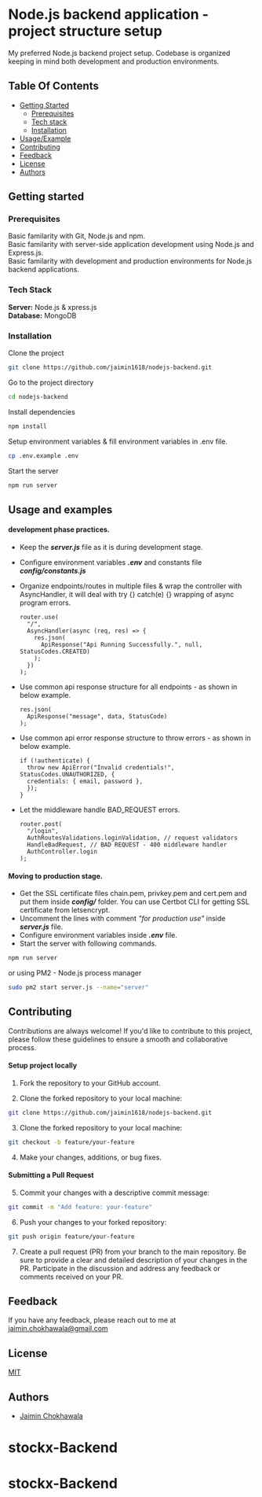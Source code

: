 # Node.js backend application - project structure setup

My preferred Node.js backend project setup. Codebase is organized keeping in mind both development and production environments.

## Table Of Contents

- [Getting Started](#getting-started)
  - [Prerequisites](#prerequisites)
  - [Tech stack](#tech-stack)
  - [Installation](#installation)
- [Usage/Example](#usage-and-examples)
- [Contributing](#contributing)
- [Feedback](#feedback)
- [License](#license)
- [Authors](#authors)

## Getting started

### Prerequisites

Basic familarity with Git, Node.js and npm.  
Basic familarity with server-side application development using Node.js and Express.js.  
Basic familarity with development and production environments for Node.js backend applications.

### Tech Stack

**Server:** Node.js & xpress.js  
**Database:** MongoDB

### Installation

Clone the project

```bash
git clone https://github.com/jaimin1618/nodejs-backend.git
```

Go to the project directory

```bash
cd nodejs-backend
```

Install dependencies

```bash
npm install
```

Setup environment variables & fill environment variables in .env file.

```bash
cp .env.example .env
```

Start the server

```bash
npm run server
```

## Usage and examples

#### development phase practices.

- Keep the **_server.js_** file as it is during development stage.
- Configure environment variables **_.env_** and constants file **_config/constants.js_**
- Organize endpoints/routes in multiple files & wrap the controller with AsyncHandler, it will deal with try {} catch(e) {} wrapping of async program errors.

  ```nodejs
  router.use(
    "/",
    AsyncHandler(async (req, res) => {
      res.json(
        ApiResponse("Api Running Successfully.", null, StatusCodes.CREATED)
      );
    })
  );
  ```

- Use common api response structure for all endpoints - as shown in below example.

  ```nodejs
  res.json(
    ApiResponse("message", data, StatusCode)
  );
  ```

- Use common api error response structure to throw errors - as shown in below example.

  ```nodejs
  if (!authenticate) {
    throw new ApiError("Invalid credentials!", StatusCodes.UNAUTHORIZED, {
    credentials: { email, password },
    });
  }
  ```

- Let the middleware handle BAD_REQUEST errors.
  ```nodejs
  router.post(
    "/login",
    AuthRoutesValidations.loginValidation, // request validators
    HandleBadRequest, // BAD REQUEST - 400 middleware handler
    AuthController.login
  );
  ```

#### Moving to production stage.

- Get the SSL certificate files chain.pem, privkey.pem and cert.pem and put them inside **_config/_** folder. You can use Certbot CLI for getting SSL certificate from letsencrypt.
- Uncomment the lines with comment _"for production use"_ inside **_server.js_** file.
- Configure environment variables inside **_.env_** file.
- Start the server with following commands.

```bash
npm run server
```

or using PM2 - Node.js process manager

```bash
sudo pm2 start server.js --name="server"
```

## Contributing

Contributions are always welcome! If you'd like to contribute to this project, please follow these guidelines to ensure a smooth and collaborative process.

#### Setup project locally

1. Fork the repository to your GitHub account.

2. Clone the forked repository to your local machine:

```bash
git clone https://github.com/jaimin1618/nodejs-backend.git
```

3. Clone the forked repository to your local machine:

```bash
git checkout -b feature/your-feature
```

4. Make your changes, additions, or bug fixes.

#### Submitting a Pull Request

5. Commit your changes with a descriptive commit message:

```bash
git commit -m "Add feature: your-feature"
```

6. Push your changes to your forked repository:

```bash
git push origin feature/your-feature
```

7. Create a pull request (PR) from your branch to the main repository. Be sure to provide a clear and detailed description of your changes in the PR. Participate in the discussion and address any feedback or comments received on your PR.

## Feedback

If you have any feedback, please reach out to me at jaimin.chokhawala@gmail.com

## License

[MIT](https://choosealicense.com/licenses/mit/)

## Authors

- [Jaimin Chokhawala](https://github.com/jaimin1618)
# stockx-Backend
# stockx-Backend
